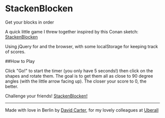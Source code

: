 StackenBlocken
==============

Get your blocks in order

A quick little game I threw together inspired by this Conan sketch: [StackenBlocken](http://www.youtube.com/embed/QEN5-_93gQg "StackenBlocken")

Using jQuery for and the browser, with some localStorage for keeping track of scores. 

##How to Play

Click "Go!" to start the timer (you only have 5 seconds!) then click on the shapes and rotate them. The goal is to get them all as close to 90 degree angles (with the little arrow facing up). The closer your score to 0, the better.

Challenge your friends! [StackenBlocken!](http://davezatch.github.io/StackenBlocken/)

---

Made with love in Berlin by [David Carter](https://github.com/davezatch "David Carter"), for my lovely colleagues at [Uberall](http://www.uberall.com "Uberall")